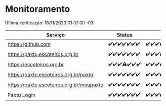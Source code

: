 # Monitoramento

Última verificação: 18/11/2023 01:07:00 -03

|Serviço|Status|Últimas 24h|
|---|---|---|
|https://github.com|<span title="2023-11-11: OK=24">✔️</span><span title="2023-11-12: OK=24">✔️</span><span title="2023-11-13: OK=24">✔️</span><span title="2023-11-14: OK=24">✔️</span><span title="2023-11-15: OK=24">✔️</span><span title="2023-11-16: OK=24">✔️</span><span title="2023-11-17: OK=4">✔️</span>|<span title="17/11/2023 01:07:00 -03 : 200">✔️</span><span title="17/11/2023 02:06:00 -03 : 200">✔️</span><span title="17/11/2023 03:08:00 -03 : 200">✔️</span><span title="17/11/2023 04:05:00 -03 : 200">✔️</span><span title="17/11/2023 05:08:00 -03 : 200">✔️</span><span title="17/11/2023 06:06:00 -03 : 200">✔️</span><span title="17/11/2023 07:06:00 -03 : 200">✔️</span><span title="17/11/2023 08:04:00 -03 : 200">✔️</span><span title="17/11/2023 09:11:00 -03 : 200">✔️</span><span title="17/11/2023 10:09:00 -03 : 200">✔️</span><span title="17/11/2023 11:05:00 -03 : 200">✔️</span><span title="17/11/2023 12:05:00 -03 : 200">✔️</span><span title="17/11/2023 13:09:00 -03 : 200">✔️</span><span title="17/11/2023 14:04:00 -03 : 200">✔️</span><span title="17/11/2023 15:08:00 -03 : 200">✔️</span><span title="17/11/2023 16:03:00 -03 : 200">✔️</span><span title="17/11/2023 17:06:00 -03 : 200">✔️</span><span title="17/11/2023 18:04:00 -03 : 200">✔️</span><span title="17/11/2023 19:05:00 -03 : 200">✔️</span><span title="17/11/2023 20:05:00 -03 : 200">✔️</span><span title="17/11/2023 21:30:00 -03 : 200">✔️</span><span title="17/11/2023 22:44:00 -03 : 200">✔️</span><span title="17/11/2023 23:18:00 -03 : 200">✔️</span><span title="18/11/2023 00:06:00 -03 : 200">✔️</span><span title="18/11/2023 01:07:00 -03 : 200">✔️</span>|
|https://paxtu.escoteiros.org.br|<span title="2023-11-11: OK=24">✔️</span><span title="2023-11-12: OK=24">✔️</span><span title="2023-11-13: OK=24">✔️</span><span title="2023-11-14: OK=24">✔️</span><span title="2023-11-15: OK=24">✔️</span><span title="2023-11-16: OK=24">✔️</span><span title="2023-11-17: OK=4">✔️</span>|<span title="17/11/2023 01:07:00 -03 : 200">✔️</span><span title="17/11/2023 02:06:00 -03 : 200">✔️</span><span title="17/11/2023 03:08:00 -03 : 200">✔️</span><span title="17/11/2023 04:05:00 -03 : 200">✔️</span><span title="17/11/2023 05:08:00 -03 : 200">✔️</span><span title="17/11/2023 06:06:00 -03 : 200">✔️</span><span title="17/11/2023 07:06:00 -03 : 200">✔️</span><span title="17/11/2023 08:04:00 -03 : 200">✔️</span><span title="17/11/2023 09:11:00 -03 : 200">✔️</span><span title="17/11/2023 10:09:00 -03 : 200">✔️</span><span title="17/11/2023 11:05:00 -03 : 200">✔️</span><span title="17/11/2023 12:05:00 -03 : 200">✔️</span><span title="17/11/2023 13:09:00 -03 : 200">✔️</span><span title="17/11/2023 14:04:00 -03 : 200">✔️</span><span title="17/11/2023 15:08:00 -03 : 200">✔️</span><span title="17/11/2023 16:03:00 -03 : 200">✔️</span><span title="17/11/2023 17:06:00 -03 : 200">✔️</span><span title="17/11/2023 18:04:00 -03 : 200">✔️</span><span title="17/11/2023 19:05:00 -03 : 200">✔️</span><span title="17/11/2023 20:05:00 -03 : 200">✔️</span><span title="17/11/2023 21:30:00 -03 : 200">✔️</span><span title="17/11/2023 22:44:00 -03 : 200">✔️</span><span title="17/11/2023 23:18:00 -03 : 200">✔️</span><span title="18/11/2023 00:06:00 -03 : 200">✔️</span><span title="18/11/2023 01:07:00 -03 : 200">✔️</span>|
|https://escoteiros.org.br|<span title="2023-11-11: OK=24">✔️</span><span title="2023-11-12: OK=24">✔️</span><span title="2023-11-13: OK=24">✔️</span><span title="2023-11-14: OK=23, Falhas=1">⚠️</span><span title="2023-11-15: OK=24">✔️</span><span title="2023-11-16: OK=24">✔️</span><span title="2023-11-17: OK=4">✔️</span>|<span title="17/11/2023 01:07:00 -03 : 200">✔️</span><span title="17/11/2023 02:06:00 -03 : 200">✔️</span><span title="17/11/2023 03:08:00 -03 : 200">✔️</span><span title="17/11/2023 04:05:00 -03 : 200">✔️</span><span title="17/11/2023 05:08:00 -03 : 200">✔️</span><span title="17/11/2023 06:06:00 -03 : 200">✔️</span><span title="17/11/2023 07:06:00 -03 : 200">✔️</span><span title="17/11/2023 08:04:00 -03 : 200">✔️</span><span title="17/11/2023 09:11:00 -03 : 200">✔️</span><span title="17/11/2023 10:09:00 -03 : 200">✔️</span><span title="17/11/2023 11:05:00 -03 : 200">✔️</span><span title="17/11/2023 12:05:00 -03 : 200">✔️</span><span title="17/11/2023 13:09:00 -03 : 200">✔️</span><span title="17/11/2023 14:04:00 -03 : 200">✔️</span><span title="17/11/2023 15:08:00 -03 : 200">✔️</span><span title="17/11/2023 16:03:00 -03 : 200">✔️</span><span title="17/11/2023 17:06:00 -03 : 200">✔️</span><span title="17/11/2023 18:04:00 -03 : 200">✔️</span><span title="17/11/2023 19:05:00 -03 : 200">✔️</span><span title="17/11/2023 20:05:00 -03 : 200">✔️</span><span title="17/11/2023 21:30:00 -03 : 200">✔️</span><span title="17/11/2023 22:44:00 -03 : 200">✔️</span><span title="17/11/2023 23:18:00 -03 : 200">✔️</span><span title="18/11/2023 00:06:00 -03 : 200">✔️</span><span title="18/11/2023 01:07:00 -03 : 200">✔️</span>|
|https://paxtu.escoteiros.org.br/paxtu|<span title="2023-11-11: OK=24">✔️</span><span title="2023-11-12: OK=24">✔️</span><span title="2023-11-13: OK=24">✔️</span><span title="2023-11-14: OK=24">✔️</span><span title="2023-11-15: OK=24">✔️</span><span title="2023-11-16: OK=24">✔️</span><span title="2023-11-17: OK=4">✔️</span>|<span title="17/11/2023 01:07:00 -03 : 200">✔️</span><span title="17/11/2023 02:06:00 -03 : 200">✔️</span><span title="17/11/2023 03:08:00 -03 : 200">✔️</span><span title="17/11/2023 04:05:00 -03 : 200">✔️</span><span title="17/11/2023 05:08:00 -03 : 200">✔️</span><span title="17/11/2023 06:06:00 -03 : 200">✔️</span><span title="17/11/2023 07:06:00 -03 : 200">✔️</span><span title="17/11/2023 08:04:00 -03 : 200">✔️</span><span title="17/11/2023 09:11:00 -03 : 200">✔️</span><span title="17/11/2023 10:09:00 -03 : 200">✔️</span><span title="17/11/2023 11:05:00 -03 : 200">✔️</span><span title="17/11/2023 12:05:00 -03 : 200">✔️</span><span title="17/11/2023 13:09:00 -03 : 200">✔️</span><span title="17/11/2023 14:04:00 -03 : 0">❌</span><span title="17/11/2023 15:08:00 -03 : 200">✔️</span><span title="17/11/2023 16:04:00 -03 : 200">✔️</span><span title="17/11/2023 17:06:00 -03 : 200">✔️</span><span title="17/11/2023 18:04:00 -03 : 200">✔️</span><span title="17/11/2023 19:05:00 -03 : 200">✔️</span><span title="17/11/2023 20:05:00 -03 : 200">✔️</span><span title="17/11/2023 21:30:00 -03 : 200">✔️</span><span title="17/11/2023 22:44:00 -03 : 200">✔️</span><span title="17/11/2023 23:18:00 -03 : 200">✔️</span><span title="18/11/2023 00:06:00 -03 : 200">✔️</span><span title="18/11/2023 01:07:00 -03 : 200">✔️</span>|
|https://paxtu.escoteiros.org.br/meupaxtu|<span title="2023-11-11: OK=24">✔️</span><span title="2023-11-12: OK=24">✔️</span><span title="2023-11-13: OK=24">✔️</span><span title="2023-11-14: OK=24">✔️</span><span title="2023-11-15: OK=24">✔️</span><span title="2023-11-16: OK=24">✔️</span><span title="2023-11-17: OK=4">✔️</span>|<span title="17/11/2023 01:07:00 -03 : 200">✔️</span><span title="17/11/2023 02:06:00 -03 : 200">✔️</span><span title="17/11/2023 03:08:00 -03 : 200">✔️</span><span title="17/11/2023 04:05:00 -03 : 200">✔️</span><span title="17/11/2023 05:08:00 -03 : 200">✔️</span><span title="17/11/2023 06:06:00 -03 : 200">✔️</span><span title="17/11/2023 07:06:00 -03 : 200">✔️</span><span title="17/11/2023 08:04:00 -03 : 200">✔️</span><span title="17/11/2023 09:11:00 -03 : 200">✔️</span><span title="17/11/2023 10:09:00 -03 : 200">✔️</span><span title="17/11/2023 11:05:00 -03 : 200">✔️</span><span title="17/11/2023 12:05:00 -03 : 200">✔️</span><span title="17/11/2023 13:09:00 -03 : 200">✔️</span><span title="17/11/2023 14:04:00 -03 : 200">✔️</span><span title="17/11/2023 15:08:00 -03 : 200">✔️</span><span title="17/11/2023 16:04:00 -03 : 200">✔️</span><span title="17/11/2023 17:06:00 -03 : 200">✔️</span><span title="17/11/2023 18:04:00 -03 : 200">✔️</span><span title="17/11/2023 19:05:00 -03 : 200">✔️</span><span title="17/11/2023 20:05:00 -03 : 200">✔️</span><span title="17/11/2023 21:30:00 -03 : 200">✔️</span><span title="17/11/2023 22:44:00 -03 : 200">✔️</span><span title="17/11/2023 23:18:00 -03 : 200">✔️</span><span title="18/11/2023 00:06:00 -03 : 200">✔️</span><span title="18/11/2023 01:07:00 -03 : 200">✔️</span>|
|Paxtu Login|<span title="2023-11-11: OK=24">✔️</span><span title="2023-11-12: OK=24">✔️</span><span title="2023-11-13: OK=24">✔️</span><span title="2023-11-14: OK=24">✔️</span><span title="2023-11-15: OK=24">✔️</span><span title="2023-11-16: OK=24">✔️</span><span title="2023-11-17: OK=4">✔️</span>|<span title="17/11/2023 01:07:00 -03 : 200">✔️</span><span title="17/11/2023 02:06:00 -03 : 200">✔️</span><span title="17/11/2023 03:08:00 -03 : 200">✔️</span><span title="17/11/2023 04:05:00 -03 : 200">✔️</span><span title="17/11/2023 05:08:00 -03 : 200">✔️</span><span title="17/11/2023 06:06:00 -03 : 200">✔️</span><span title="17/11/2023 07:06:00 -03 : 200">✔️</span><span title="17/11/2023 08:04:00 -03 : 200">✔️</span><span title="17/11/2023 09:11:00 -03 : 200">✔️</span><span title="17/11/2023 10:09:00 -03 : 200">✔️</span><span title="17/11/2023 11:05:00 -03 : 200">✔️</span><span title="17/11/2023 12:05:00 -03 : 200">✔️</span><span title="17/11/2023 13:09:00 -03 : 200">✔️</span><span title="17/11/2023 14:04:00 -03 : 200">✔️</span><span title="17/11/2023 15:08:00 -03 : 200">✔️</span><span title="17/11/2023 16:04:00 -03 : 200">✔️</span><span title="17/11/2023 17:07:00 -03 : 200">✔️</span><span title="17/11/2023 18:04:00 -03 : 200">✔️</span><span title="17/11/2023 19:05:00 -03 : 200">✔️</span><span title="17/11/2023 20:05:00 -03 : 200">✔️</span><span title="17/11/2023 21:30:00 -03 : 200">✔️</span><span title="17/11/2023 22:44:00 -03 : 200">✔️</span><span title="17/11/2023 23:18:00 -03 : 200">✔️</span><span title="18/11/2023 00:06:00 -03 : 200">✔️</span><span title="18/11/2023 01:07:00 -03 : 200">✔️</span>|
